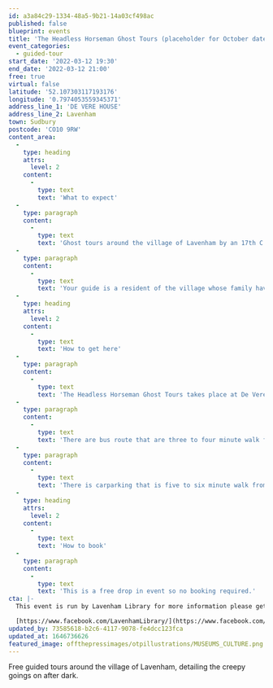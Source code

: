 ```yaml
---
id: a3a84c29-1334-48a5-9b21-14a03cf498ac
published: false
blueprint: events
title: 'The Headless Horseman Ghost Tours (placeholder for October dates)'
event_categories:
  - guided-tour
start_date: '2022-03-12 19:30'
end_date: '2022-03-12 21:00'
free: true
virtual: false
latitude: '52.107303117193176'
longitude: '0.7974053559345371'
address_line_1: 'DE VERE HOUSE'
address_line_2: Lavenham
town: Sudbury
postcode: 'CO10 9RW'
content_area:
  -
    type: heading
    attrs:
      level: 2
    content:
      -
        type: text
        text: 'What to expect'
  -
    type: paragraph
    content:
      -
        type: text
        text: 'Ghost tours around the village of Lavenham by an 17th C Ghost carrying his head, meeting the village''s many other ghosts, legends, myths, witches, curses and patron saints, while learning abut the history of the village and seeing''s its old houses in a new light.'
  -
    type: paragraph
    content:
      -
        type: text
        text: 'Your guide is a resident of the village whose family have been associated with Lavenham since founding a vineyard there 1066-1086'
  -
    type: heading
    attrs:
      level: 2
    content:
      -
        type: text
        text: 'How to get here'
  -
    type: paragraph
    content:
      -
        type: text
        text: 'The Headless Horseman Ghost Tours takes place at De Vere House, Lavenham, CO10 9RW.'
  -
    type: paragraph
    content:
      -
        type: text
        text: 'There are bus route that are three to four minute walk from the venue.'
  -
    type: paragraph
    content:
      -
        type: text
        text: 'There is carparking that is five to six minute walk from the venue.'
  -
    type: heading
    attrs:
      level: 2
    content:
      -
        type: text
        text: 'How to book'
  -
    type: paragraph
    content:
      -
        type: text
        text: 'This is a free drop in event so no booking required.'
cta: |-
  This event is run by Lavenham Library for more information please get in touch via:

  [https://www.facebook.com/LavenhamLibrary/](https://www.facebook.com/LavenhamLibrary/)
updated_by: 73585618-b2c6-4117-9078-fe4dcc123fca
updated_at: 1646736626
featured_image: offthepressimages/otpillustrations/MUSEUMS_CULTURE.png
---
```

Free guided tours around the village of Lavenham, detailing the creepy goings on after dark.